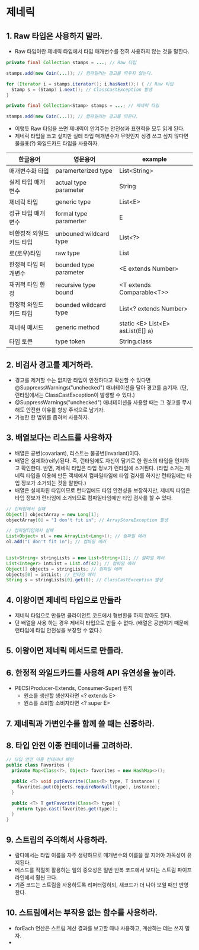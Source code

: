 # 제네릭

## 1. Raw 타입은 사용하지 말라.
- Raw 타입이란 제네릭 타입에서 타입 매개변수를 전혀 사용하지 않는 것을 말한다.
```Java
private final Collection stamps = ...; // Raw 타입

stamps.add(new Coin(...)); // 컴파일러는 경고를 띄우지 않는다.

for (Iterator i = stamps.iterator(); i.hasNext();) { // Raw 타입
  Stamp s = (Stamp) i.next(); // ClassCastException 발생
} 
```

```Java
private final Collection<Stamp> stamps = ...; // 제네릭 타입

stamps.add(new Coin(...)); // 컴파일러는 경고를 띄운다.
```
- 이렇듯 Raw 타입을 쓰면 제내릭이 안겨주는 안전성과 표현력을 모두 읽게 된다.
- 제네릭 타입을 쓰고 싶지만 실테 타입 매개변수가 무엇인지 싱경 쓰고 싶지 않다면 물을표(?) 와일드카드 타입을 사용하자.

| 한글용어           | 영문용어                   | example                            |
|----------------|------------------------|------------------------------------|
| 매개변수화 타입       | paramerterized type    | List<String\>                      |
| 실제 타입 매개변수     | actual type parameter  | String                             |
| 제네릭 타입         | generic type           | List\<E\>                          |
| 정규 타입 매개변수     | formal type paramerter | E                                  |
| 비한정적 와일드 카드 타입 | unbouned wildcard type | List<?>                            |
| 로(로우)타입        | raw type               | List                               |
| 한정적 타입 매개변수    | bounded type parameter | \<E extends Number\>               |
| 재귀적 타입 한정      | recursive type bound   | <T extends Comparable\<T\>>        |
| 한정적 와일드 카드 타입 | bounded wildcard type  | List<? extends Number>             |
| 제네릭 메서드 | generic method | static <E\> List<E\> asList(E[] a) |
|타입 토큰 | type token | String.class                       |

## 2. 비검사 경고를 제거하라.
- 경고를 제거할 수는 없지만 타입이 안전하다고 확신할 수 있다면 @SupprexssWarnings("unchecked") 애너테이션을 달아 경고를 숨기자. (단, 런타임에서는 ClassCastException이 발생할 수 있다.)
- @SuppressWarnings("unchecked") 애너테이션을 사용할 때는 그 경고를 무시해도 안전한 이유를 항상 주석으로 남기자.
- 가능한 한 범위를 좁혀서 사용하자.

## 3. 배열보다는 리스트를 사용하자
- 배열은 공변(covariant), 리스트는 불공변(invariant)이다.
- 배열은 실체화(reify)된다. 즉, 런타임에도 자신이 담기로 한 원소의 타입을 인지하고 확인한다. 반면, 제네릭 타입은 타입 정보가 런타임에 소거된다. (타입 소거는 제네릭 타입을 이용해 만든 객체에서 컴파일타임에 타입 검사를 하지만 런타임에는 타입 정보가 소거되는 것을 말한다.)
- 배열은 실체화된 타입이므로 런타임에도 타입 안전성을 보장하지만, 제네릭 타입은 타입 정보가 런타임에 소거되므로 컴파일타임에만 타입 검사를 할 수 있다.
```Java
// 런타입에서 실패
Object[] objectArray = new Long[1];
objectArray[0] = "I don't fit in"; // ArrayStoreException 발생

// 컴파일타임에서 실패
List<Object> ol = new ArrayList<Long>(); // 컴파일 에러
ol.add("I don't fit in"); // 컴파일 에러
 
```
```Java
List<String> stringLists = new List<String>[1]; // 컴파일 에러
List<Integer> intList = List.of(42); // 컴파일 에러
Object[] objects = stringLists; // 컴파일 에러
objects[0] = intList; // 런타임 에러
String s = stringLists[0].get(0); // ClassCastException 발생
```

## 4. 이왕이면 제네릭 타입으로 만들라
- 제네릭 타입으로 만들면 클라이언트 코드에서 형변환을 하지 않아도 된다.
- 단 배열을 사용 하는 경우 제네릭 타입으로 만들 수 없다. (배열은 공변이기 때문에 런타임에 타입 안전성을 보장할 수 없다.)

## 5. 이왕이면 제네릭 메서드로 만들라.


## 6. 한정적 와일드카드를 사용해 API 유연성을 높이라.
- PECS(Producer-Extends, Consumer-Super) 원칙
  - 원소를 생산할 생산자라면 <? extends E>
  - 원소를 소비할 소비자라면 <? super E>


## 7. 제네릭과 가변인수를 함께 쓸 때는 신중하라.


## 8. 타입 안전 이종 컨테이너를 고려하라.
```Java
// 타입 안전 이종 컨테이너 패턴
public class Favorites {
  private Map<Class<?>, Object> favorites = new HashMap<>();

  public <T> void putFavorite(Class<T> type, T instance) {
    favorites.put(Objects.requireNonNull(type), instance);
  }

  public <T> T getFavorite(Class<T> type) {
    return type.cast(favorites.get(type));
  }
}
```

## 9. 스트림의 주의해서 사용하라.
- 람다에서는 타입 이름을 자주 생랷하므로 매개변수의 이름을 잘 지어야 가독성이 유지된다.
- 메스드를 직절히 활용하는 일의 중요성은 일반 반복 코드에서 보다는 스트림 파이프라인에서 훨씬 크다.
- 기존 코드는 스트림을 사용하도록 리퍼터링하되, 새코드가 더 나아 보일 때만 반영한다.

## 10. 스트림에서는 부작용 없는 함수를 사용하라.
- forEach 연산은 스트림 계산 결과를 보고할 때나 사용하고, 계산하는 데는 쓰지 말자.
- 